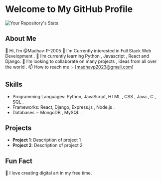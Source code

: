 # Welcome to My GitHub Profile

![Your Repository's Stats](https://github-readme-stats.vercel.app/api?username=Madhav-P-2005&show_icons=true)

## About Me
👋 Hi, I’m @Madhav-P-2005 
👀 I’m Currently interested in Full Stack Web Development .
🌱 I’m currently learning Python , Javascript , React and Django.
💞️ I’m looking to collaborate on many projects , ideas from all over the world . 
📫 How to reach me :-  [madhavp2023@gmail.com]

## Skills
- Programming Languages: Python, JavaScript, HTML , CSS , Java , C , SQL . 
- Frameworks: React, Django, Express.js , Node.js . 
- Databases :- MongoDB , MySQL . 

## Projects
- **Project 1**: Description of project 1
- **Project 2**: Description of project 2

## Fun Fact
🎨 I love creating digital art in my free time.

<!---
Your_GitHub_Username/Your_GitHub_Username is a ✨ special ✨ repository because its `README.md` (this file) appears on your GitHub profile.
--->
